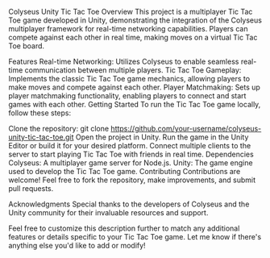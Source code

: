 Colyseus Unity Tic Tac Toe
Overview
This project is a multiplayer Tic Tac Toe game developed in Unity, demonstrating the integration of the Colyseus multiplayer framework for real-time networking capabilities. Players can compete against each other in real time, making moves on a virtual Tic Tac Toe board.

Features
Real-time Networking: Utilizes Colyseus to enable seamless real-time communication between multiple players.
Tic Tac Toe Gameplay: Implements the classic Tic Tac Toe game mechanics, allowing players to make moves and compete against each other.
Player Matchmaking: Sets up player matchmaking functionality, enabling players to connect and start games with each other.
Getting Started
To run the Tic Tac Toe game locally, follow these steps:

Clone the repository: git clone https://github.com/your-username/colyseus-unity-tic-tac-toe.git
Open the project in Unity.
Run the game in the Unity Editor or build it for your desired platform.
Connect multiple clients to the server to start playing Tic Tac Toe with friends in real time.
Dependencies
Colyseus: A multiplayer game server for Node.js.
Unity: The game engine used to develop the Tic Tac Toe game.
Contributing
Contributions are welcome! Feel free to fork the repository, make improvements, and submit pull requests.

Acknowledgments
Special thanks to the developers of Colyseus and the Unity community for their invaluable resources and support.

Feel free to customize this description further to match any additional features or details specific to your Tic Tac Toe game. Let me know if there's anything else you'd like to add or modify!
